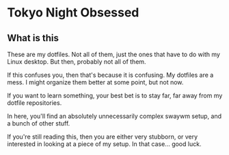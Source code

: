 # Tokyo Night Obsessed
## What is this
These are my dotfiles. Not all of them, just the ones that have to do with my Linux desktop. But then, probably not all of them.

If this confuses you, then that's because it is confusing. My dotfiles are a mess. I might organize them better at some point, but not now.

If you want to learn something, your best bet is to stay far, far away from my dotfile repositories.

In here, you'll find an absolutely unnecessarily complex swaywm setup, and a bunch of other stuff.

If you're still reading this, then you are either very stubborn, or very interested in looking at a piece of my setup. In that case... good luck.
